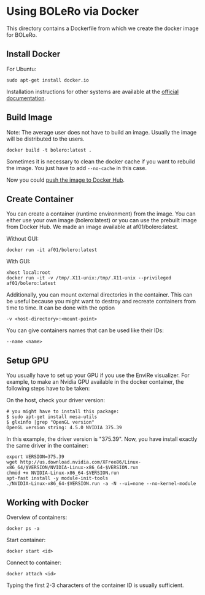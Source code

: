 # Using BOLeRo via Docker

This directory contains a Dockerfile from which we create the docker image
for BOLeRo.

## Install Docker

For Ubuntu:

    sudo apt-get install docker.io

Installation instructions for other systems are available at the
[official documentation](https://docs.docker.com/engine/installation/).

## Build Image

Note: The average user does not have to build an image. Usually the image will
be distributed to the users.

    docker build -t bolero:latest .

Sometimes it is necessary to clean the docker cache if you want to rebuild the
image. You just have to add `--no-cache` in this case.

Now you could [push the image to Docker Hub](https://docs.docker.com/docker-cloud/builds/push-images/).

## Create Container

You can create a container (runtime environment) from the image. You can
either use your own image (bolero:latest) or you can use the prebuilt image
from Docker Hub. We made an image available at af01/bolero:latest.

Without GUI:

    docker run -it af01/bolero:latest

With GUI:

    xhost local:root
    docker run -it -v /tmp/.X11-unix:/tmp/.X11-unix --privileged af01/bolero:latest

Additionally, you can mount external directories in the container. This can
be useful because you might want to destroy and recreate containers from time
to time. It can be done with the option

    -v <host-directory>:<mount-point>

You can give containers names that can be used like their IDs:

    --name <name>

## Setup GPU

You usually have to set up your GPU if you use the EnviRe visualizer. For
example, to make an Nvidia GPU available in the docker container, the following
steps have to be taken:

On the host, check your driver version:

    # you might have to install this package:
    $ sudo apt-get install mesa-utils
    $ glxinfo |grep "OpenGL version"
    OpenGL version string: 4.5.0 NVIDIA 375.39

In this example, the driver version is "375.39". Now, you have install exactly
the same driver in the container:

    export VERSION=375.39
    wget http://us.download.nvidia.com/XFree86/Linux-x86_64/$VERSION/NVIDIA-Linux-x86_64-$VERSION.run
    chmod +x NVIDIA-Linux-x86_64-$VERSION.run
    apt-fast install -y module-init-tools
    ./NVIDIA-Linux-x86_64-$VERSION.run -a -N --ui=none --no-kernel-module

## Working with Docker

Overview of containers:

    docker ps -a

Start container:

    docker start <id>

Connect to container:

    docker attach <id>

Typing the first 2-3 characters of the container ID is usually sufficient.

